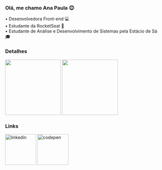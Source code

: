 ### Olá, me chamo Ana Paula 😊

<p>
  • Desenvolvedora Front-end 💻<br />
  • Estudante da RocketSeat 🚀<br />
  • Estudante de Análise e Desenvolvimento de Sistemas pela Estácio de Sá 🎓
 </p>

### Detalhes

<p>
  <img height="180em" src="https://github-readme-stats.vercel.app/api?username=nahblue&show_icons=true&theme=dark" />
  <img height="180em" src="https://github-readme-stats.vercel.app/api/top-langs/?username=nahblue&theme=dark&layout=compact" />
</p>

### Links

<p>
<a href="https://www.linkedin.com/in/ana-paula-costa-039b1181/"><img align="center" width="100px" src="https://img.shields.io/badge/Nahblue-05122A?style=flat&logo=linkedin" alt="linkedin"/></a>
<a href="https://codepen.io/Nahblue"><img align="center" width="100px" src="https://img.shields.io/badge/Nahblue-05122A?style=flat&logo=codepen" alt="codepen"/></a>
</p>
